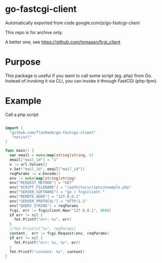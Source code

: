 # go-fastcgi-client
Automatically exported from code.google.com/p/go-fastcgi-client

This repo is for archive only.

A better one, see https://github.com/tomasen/fcgi_client

# Purpose
This package is useful if you want to call some script (eg. php) from Go. Instead of invoking it via CLI, you can invoke it through FastCGI (php-fpm). 

# Example
Call a php script

```go

import (
  "github.com/flashmob/go-fastcgi-client"
   "net/url"
)

func main() {
  var email = make(map[string]string, 5)
  email["mail_id"] = "1"
  v := url.Values{}
  v.Set("mail_id", email["mail_id"])
  reqParams := v.Encode()
  env := make(map[string]string)
  env["REQUEST_METHOD"] = "GET"
  env["SCRIPT_FILENAME"] = "/path/to/scripts/example.php"
  env["SERVER_SOFTWARE"] = "go / fcgiclient "
  env["REMOTE_ADDR"] = "127.0.0.1"
  env["SERVER_PROTOCOL"] = "HTTP/1.1"
  env["QUERY_STRING"] = reqParams
  fcgi, err := fcgiclient.New("127.0.0.1", 9000)
  if err != nil {
  	fmt.Printf("err: %v", err)
  }
  //fmt.Println("%v", reqParams)
  content,  err := fcgi.Request(env, reqParams)
  if err != nil {
  	fmt.Printf("err: %v, %v", err)
  }
  fmt.Printf("content: %s", content)
}

```
